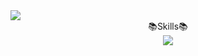 <!--### Hi there 👋 -->

<!--
**YeonHoit/YeonHoit** is a ✨ _special_ ✨ repository because its `README.md` (this file) appears on your GitHub profile.

Here are some ideas to get you started:

- 🔭 I’m currently working on ...
- 🌱 I’m currently learning ...
- 👯 I’m looking to collaborate on ...
- 🤔 I’m looking for help with ...
- 💬 Ask me about ...
- 📫 How to reach me: ...
- 😄 Pronouns: ...
- ⚡ Fun fact: ...
-->

<img src="https://capsule-render.vercel.app/api?type=rect&color=gradient&height=120&section=header&text=YeonHoit's%20Github&fontSize=50&animation=fadeIn" />
<div align="center">
	📚Skills📚
</div>
<div align="center">
	<img src="https://img.shields.io/badge/ReactNative-61DAFB?style=flat&logo=React&logoColor=white" />
</div>
